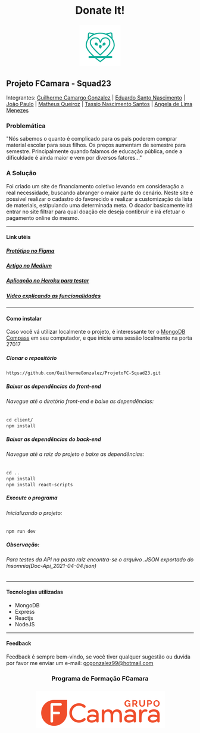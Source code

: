 <h1 width="100%"  align="center">Donate It!</h1>
<h3 width="100%"  align="center"> 
  <img src="./docs/assets/logo1.png" alt="Logo Donate It!">
</h3>

## Projeto FCamara - Squad23
Integrantes: [Guilherme Camargo Gonzalez](https://github.com/GuilhermeGonzalez) |
[Eduardo Santo Nascimento](https://github.com/eduardosantonascimento) |
[João Paulo](https://github.com/joaupaulo) |
[Matheus Queiroz](https://github.com/matheus-92) |
[Tassio Nascimento Santos](https://github.com/tassiosantos) |
[Angela de Lima Menezes](https://www.linkedin.com/in/angela-de-lima-menezes/)

### Problemática
"Nós sabemos o quanto é complicado para os pais
poderem comprar material escolar para seus filhos.
Os preços aumentam de semestre para semestre.
Principalmente quando falamos de educação
pública, onde a dificuldade é ainda maior e vem por
diversos fatores..."

### A Solução
Foi criado um site de financiamento coletivo levando em consideração a real necessidade, buscando abranger o maior parte do cenário. Neste site é possivel realizar o cadastro do favorecido e realizar a customização da lista de materiais, estipulando uma determinada meta.
O doador basicamente irá entrar no site filtrar para qual doação ele deseja contibruir e irá efetuar o pagamento online do mesmo.

<hr/>

#### Link utéis
##### [Protótipo no Figma](https://www.figma.com/file/BgbgJqLWRKqvTffiUXLiS2/Programa-de-Formação-FCamara)
##### [Artigo no Medium](https://angelalmenezes.medium.com/donate-it-a-plataforma-web-que-simplifica-a-doa%C3%A7%C3%A3o-de-material-escolar-38bc6dd6df28)
##### [Aplicação no Heroku para testar](https://donateitprojetofcamara.herokuapp.com)
##### [Video explicando as funcionalidades](https://www.youtube.com/watch?v=BxunOptQGGM)

<hr/>

#### Como instalar
Caso você vá utilizar localmente o projeto, é interessante ter o [MongoDB Compass](https://www.mongodb.com/try/download/compass) em seu computador, e que inicie uma sessão localmente na porta 27017

##### Clonar o repositório
```
https://github.com/GuilhermeGonzalez/ProjetoFC-Squad23.git
```
##### Baixar as dependências do front-end
###### Navegue até o diretório front-end e baixe as dependências:
```
cd client/
npm install
```
##### Baixar as dependências do back-end
###### Navegue até a raiz do projeto e baixe as dependências:
```
cd ..
npm install
npm install react-scripts
```
##### Execute o programa
###### Inicializando o projeto:
```
npm run dev
```
##### Observação:
###### Para testes da API na pasta raiz encontra-se o arquivo .JSON exportado do Insomnia(Doc-Api_2021-04-04.json)

<hr/>

#### Tecnologias utilizadas
- MongoDB
- Express
- Reactjs
- NodeJS

<hr/>


#### Feedback

Feedback é sempre bem-vindo, se você tiver qualquer sugestão ou duvida por favor me enviar um e-mail: gcgonzalez99@hotmail.com

<h3 width="100%"  align="center">Programa de Formação FCamara</h3>
<h3 width="100%"  align="center"> 
  <img src="./docs/assets/bannerFcamara.png" alt="Background Fcamara">
</h3>

